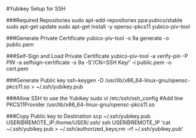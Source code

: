 #Yubikey Setup for SSH


###Required Repositories
	sudo apt-add-repositories ppa:yubico/stable
	sudo apt-get update
	sudo apt-get install -y opensc-pkcs11 yubico-piv-tool

	
###Generate Private Certificate
	yubico-piv-tool -s 9a generate -o public.pem

	
###Self-Sign and Load Private Certificate
	yubico-piv-tool -a verify-pin -P *PIN* -a selfsign-certificate -s 9a -S'/CN=SSH Key/' -i public.pem -o cert.pem

	
###Generate Public key
	ssh-keygen -D /usr/lib/x86_64-linux-gnu/opensc-pkcs11.so > ~/.ssh/yubikey.pub

	
###Allow SSH to use the Yubikey
	sudo vi /etc/ssh/ssh_config
	#Add line
	PKCS11Provider /usr/lib/x86_64-linux-gnu/opensc-pkcs11.so


###Copy Public key to Destination
	scp ~/.ssh/yubikey.pub USER@REMOTE_IP:/home/USER/.ssh/
	ssh USER@REMOTE_IP 'cat ~/.ssh/yubikey.pub > ~/.ssh/authorized_keys;rm -rf ~/.ssh/yubikey.pub'
